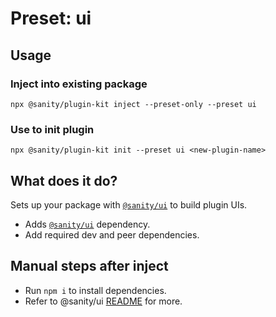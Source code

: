 # Preset: ui

## Usage

### Inject into existing package

`npx @sanity/plugin-kit inject --preset-only --preset ui`

### Use to init plugin

`npx @sanity/plugin-kit init --preset ui <new-plugin-name>`

## What does it do?

Sets up your package with [`@sanity/ui`](https://github.com/sanity-io/ui) to build plugin UIs.

- Adds [`@sanity/ui`](https://github.com/sanity-io/ui) dependency.
- Add required dev and peer dependencies.

## Manual steps after inject

- Run `npm i` to install dependencies.
- Refer to @sanity/ui [README](https://github.com/sanity-io/ui) for more.
